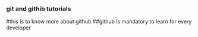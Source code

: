 ### git and githib tutorials
#this is to know more about github
##github is mandatory to learn for every developer
